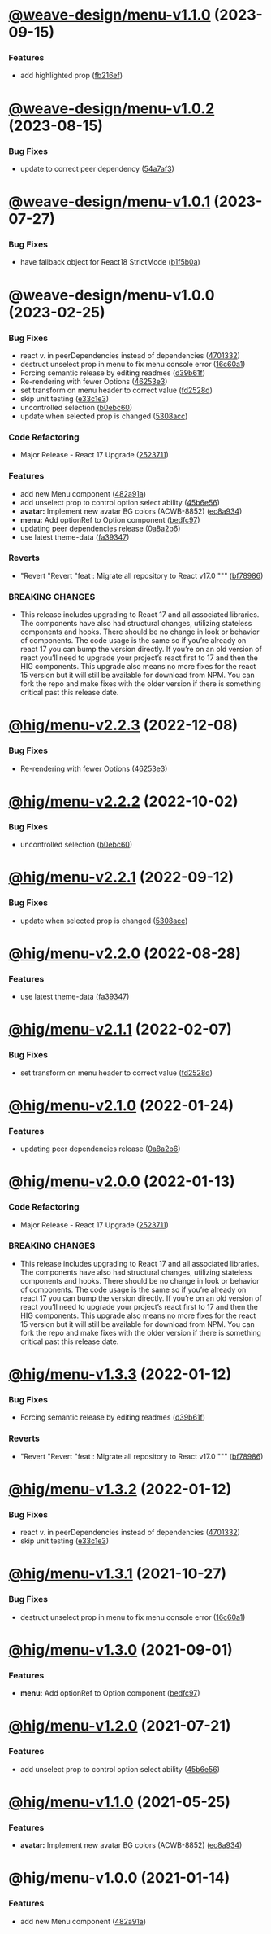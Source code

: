 # [@weave-design/menu-v1.1.0](https://github.com/Autodesk/hig/compare/@weave-design/menu@1.0.2...@weave-design/menu@1.1.0) (2023-09-15)


### Features

* add highlighted prop ([fb216ef](https://github.com/Autodesk/hig/commit/fb216ef))

# [@weave-design/menu-v1.0.2](https://github.com/Autodesk/hig/compare/@weave-design/menu@1.0.1...@weave-design/menu@1.0.2) (2023-08-15)


### Bug Fixes

* update to correct peer dependency ([54a7af3](https://github.com/Autodesk/hig/commit/54a7af3))

# [@weave-design/menu-v1.0.1](https://github.com/Autodesk/hig/compare/@weave-design/menu@1.0.0...@weave-design/menu@1.0.1) (2023-07-27)


### Bug Fixes

* have fallback object for React18 StrictMode ([b1f5b0a](https://github.com/Autodesk/hig/commit/b1f5b0a))

# @weave-design/menu-v1.0.0 (2023-02-25)


### Bug Fixes

*  react v. in peerDependencies instead of dependencies ([4701332](https://github.com/Autodesk/hig/commit/4701332))
* destruct unselect prop in menu to fix menu console error ([16c60a1](https://github.com/Autodesk/hig/commit/16c60a1))
* Forcing semantic release by editing readmes ([d39b61f](https://github.com/Autodesk/hig/commit/d39b61f))
* Re-rendering with fewer Options ([46253e3](https://github.com/Autodesk/hig/commit/46253e3))
* set transform on menu header to correct value ([fd2528d](https://github.com/Autodesk/hig/commit/fd2528d))
* skip unit testing ([e33c1e3](https://github.com/Autodesk/hig/commit/e33c1e3))
* uncontrolled selection ([b0ebc60](https://github.com/Autodesk/hig/commit/b0ebc60))
* update when selected prop is changed ([5308acc](https://github.com/Autodesk/hig/commit/5308acc))


### Code Refactoring

* Major Release - React 17 Upgrade ([2523711](https://github.com/Autodesk/hig/commit/2523711))


### Features

* add new Menu component ([482a91a](https://github.com/Autodesk/hig/commit/482a91a))
* add unselect prop to control option select ability ([45b6e56](https://github.com/Autodesk/hig/commit/45b6e56))
* **avatar:** Implement new avatar BG colors (ACWB-8852) ([ec8a934](https://github.com/Autodesk/hig/commit/ec8a934))
* **menu:** Add optionRef to Option component ([bedfc97](https://github.com/Autodesk/hig/commit/bedfc97))
* updating peer dependencies release ([0a8a2b6](https://github.com/Autodesk/hig/commit/0a8a2b6))
* use latest theme-data ([fa39347](https://github.com/Autodesk/hig/commit/fa39347))


### Reverts

* "Revert "Revert "feat : Migrate all repository to React v17.0 """ ([bf78986](https://github.com/Autodesk/hig/commit/bf78986))


### BREAKING CHANGES

* This release includes upgrading to React 17 and all associated libraries. The components have also had structural changes, utilizing stateless components and hooks. There should be no change in look or behavior of components. The code usage is the same so if you’re already on react 17 you can bump the version directly. If you’re on an old version of react you’ll need to upgrade your project’s react first to 17 and then the HIG components. This upgrade also means no more fixes for the react 15 version but it will still be available for download from NPM. You can fork the repo and make fixes with the older version if there is something critical past this release date.

# [@hig/menu-v2.2.3](https://github.com/Autodesk/hig/compare/@hig/menu@2.2.2...@hig/menu@2.2.3) (2022-12-08)


### Bug Fixes

* Re-rendering with fewer Options ([46253e3](https://github.com/Autodesk/hig/commit/46253e3))

# [@hig/menu-v2.2.2](https://github.com/Autodesk/hig/compare/@hig/menu@2.2.1...@hig/menu@2.2.2) (2022-10-02)


### Bug Fixes

* uncontrolled selection ([b0ebc60](https://github.com/Autodesk/hig/commit/b0ebc60))

# [@hig/menu-v2.2.1](https://github.com/Autodesk/hig/compare/@hig/menu@2.2.0...@hig/menu@2.2.1) (2022-09-12)


### Bug Fixes

* update when selected prop is changed ([5308acc](https://github.com/Autodesk/hig/commit/5308acc))

# [@hig/menu-v2.2.0](https://github.com/Autodesk/hig/compare/@hig/menu@2.1.1...@hig/menu@2.2.0) (2022-08-28)


### Features

* use latest theme-data ([fa39347](https://github.com/Autodesk/hig/commit/fa39347))

# [@hig/menu-v2.1.1](https://github.com/Autodesk/hig/compare/@hig/menu@2.1.0...@hig/menu@2.1.1) (2022-02-07)


### Bug Fixes

* set transform on menu header to correct value ([fd2528d](https://github.com/Autodesk/hig/commit/fd2528d))

# [@hig/menu-v2.1.0](https://github.com/Autodesk/hig/compare/@hig/menu@2.0.0...@hig/menu@2.1.0) (2022-01-24)


### Features

* updating peer dependencies release ([0a8a2b6](https://github.com/Autodesk/hig/commit/0a8a2b6))

# [@hig/menu-v2.0.0](https://github.com/Autodesk/hig/compare/@hig/menu@1.3.3...@hig/menu@2.0.0) (2022-01-13)


### Code Refactoring

* Major Release - React 17 Upgrade ([2523711](https://github.com/Autodesk/hig/commit/2523711))


### BREAKING CHANGES

* This release includes upgrading to React 17 and all associated libraries. The components have also had structural changes, utilizing stateless components and hooks. There should be no change in look or behavior of components. The code usage is the same so if you’re already on react 17 you can bump the version directly. If you’re on an old version of react you’ll need to upgrade your project’s react first to 17 and then the HIG components. This upgrade also means no more fixes for the react 15 version but it will still be available for download from NPM. You can fork the repo and make fixes with the older version if there is something critical past this release date.

# [@hig/menu-v1.3.3](https://github.com/Autodesk/hig/compare/@hig/menu@1.3.2...@hig/menu@1.3.3) (2022-01-12)


### Bug Fixes

* Forcing semantic release by editing readmes ([d39b61f](https://github.com/Autodesk/hig/commit/d39b61f))


### Reverts

* "Revert "Revert "feat : Migrate all repository to React v17.0 """ ([bf78986](https://github.com/Autodesk/hig/commit/bf78986))

# [@hig/menu-v1.3.2](https://github.com/Autodesk/hig/compare/@hig/menu@1.3.1...@hig/menu@1.3.2) (2022-01-12)


### Bug Fixes

*  react v. in peerDependencies instead of dependencies ([4701332](https://github.com/Autodesk/hig/commit/4701332))
* skip unit testing ([e33c1e3](https://github.com/Autodesk/hig/commit/e33c1e3))

# [@hig/menu-v1.3.1](https://github.com/Autodesk/hig/compare/@hig/menu@1.3.0...@hig/menu@1.3.1) (2021-10-27)


### Bug Fixes

* destruct unselect prop in menu to fix menu console error ([16c60a1](https://github.com/Autodesk/hig/commit/16c60a1))

# [@hig/menu-v1.3.0](https://github.com/Autodesk/hig/compare/@hig/menu@1.2.0...@hig/menu@1.3.0) (2021-09-01)


### Features

* **menu:** Add optionRef to Option component ([bedfc97](https://github.com/Autodesk/hig/commit/bedfc97))

# [@hig/menu-v1.2.0](https://github.com/Autodesk/hig/compare/@hig/menu@1.1.0...@hig/menu@1.2.0) (2021-07-21)


### Features

* add unselect prop to control option select ability ([45b6e56](https://github.com/Autodesk/hig/commit/45b6e56))

# [@hig/menu-v1.1.0](https://github.com/Autodesk/hig/compare/@hig/menu@1.0.0...@hig/menu@1.1.0) (2021-05-25)


### Features

* **avatar:** Implement new avatar BG colors (ACWB-8852) ([ec8a934](https://github.com/Autodesk/hig/commit/ec8a934))

# @hig/menu-v1.0.0 (2021-01-14)


### Features

* add new Menu component ([482a91a](https://github.com/Autodesk/hig/commit/482a91a))
